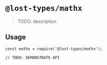 # `@lost-types/mathx`

> TODO: description

## Usage

```
const mathx = require('@lost-types/mathx');

// TODO: DEMONSTRATE API
```
